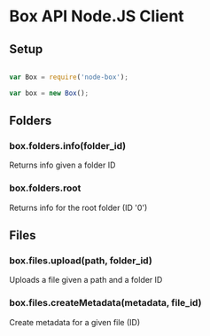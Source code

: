 # Box API Node.JS Client

## Setup

```javascript

var Box = require('node-box');

var box = new Box();

```

## Folders

### box.folders.info(folder_id)

Returns info given a folder ID

### box.folders.root

Returns info for the root folder (ID '0')

## Files

### box.files.upload(path, folder_id)

Uploads a file given a path and a folder ID

### box.files.createMetadata(metadata, file_id)

Create metadata for a given file (ID)
